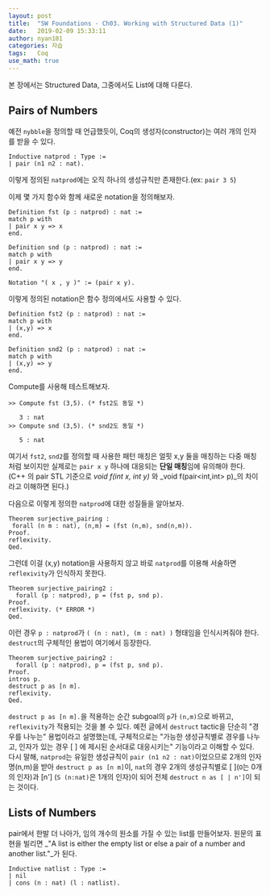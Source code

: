 ```yaml
---
layout: post
title:  "SW Foundations - Ch03. Working with Structured Data (1)"
date:   2019-02-09 15:33:11
author: nyan101
categories: 자습
tags:	Coq
use_math: true
---
```




본 장에서는 Structured Data, 그중에서도 List에 대해 다룬다.

## Pairs of Numbers
예전 `nybble`을 정의할 때 언급했듯이, Coq의 생성자(constructor)는 여러 개의 인자를 받을 수 있다.

```Coq
Inductive natprod : Type :=
| pair (n1 n2 : nat).
```

이렇게 정의된 `natprod`에는 오직 하나의 생성규칙만 존재한다.(ex: `pair 3 5`)

이제 몇 가지 함수와 함께 새로운 notation을 정의해보자.

```Coq
Definition fst (p : natprod) : nat :=
match p with
| pair x y => x
end.

Definition snd (p : natprod) : nat :=
match p with
| pair x y => y
end.

Notation "( x , y )" := (pair x y).
```

이렇게 정의된 notation은 함수 정의에서도 사용할 수 있다.

```Coq
Definition fst2 (p : natprod) : nat :=
match p with
| (x,y) => x
end.

Definition snd2 (p : natprod) : nat :=
match p with
| (x,y) => y
end.
```

Compute를 사용해 테스트해보자.

```Coq
>> Compute fst (3,5). (* fst2도 동일 *)

   3 : nat
>> Compute snd (3,5). (* snd2도 동일 *)

   5 : nat
```

여기서 `fst2`, `snd2`를 정의할 때 사용한 패턴 매칭은 얼핏 x,y 둘을 매칭하는 다중 매칭처럼 보이지만 실제로는 `pair x y` 하나에 대응되는 **단일 매칭**임에 유의해야 한다. (C++ 의 pair STL 기준으로 _void f(int x, int y)_ 와 _void f(pair<int,int> p)_의 차이라고 이해하면 된다.)



다음으로 이렇게 정의한 `natprod`에 대한 성질들을 알아보자.

```Coq
Theorem surjective_pairing :
 forall (n m : nat), (n,m) = (fst (n,m), snd(n,m)).
Proof.
reflexivity.
Qed.
```

그런데 이걸 (x,y) notation을 사용하지 않고 바로 `natprod`를 이용해 서술하면 `reflexivity`가 인식하지 못한다.

```Coq
Theorem surjective_pairing2 :
  forall (p : natprod), p = (fst p, snd p).
Proof.
reflexivity. (* ERROR *)
Qed.
```

이런 경우 `p : natprod`가 `( (n : nat), (m : nat) )` 형태임을 인식시켜줘야 한다. `destruct`의 구체적인 용법이 여기에서 등장한다.

```Coq
Theorem surjective_pairing2 :
  forall (p : natprod), p = (fst p, snd p).
Proof.
intros p.
destruct p as [n m].
reflexivity.
Qed.
```

`destruct p as [n m].`을 적용하는 순간 subgoal의 `p`가 `(n,m)`으로 바뀌고, `reflexivity`가 적용되는 것을 볼 수 있다. 예전 글에서 `destruct` tactic을 단순히 "경우를 나누는" 용법이라고 설명했는데, 구체적으로는 "가능한 생성규칙별로 경우를 나누고, 인자가 있는 경우 \[ \] 에 제시된 순서대로 대응시키는" 기능이라고 이해할 수 있다. 다시 말해, `natprod`는 유일한 생성규칙이 `pair (n1 n2 : nat)`이었으므로 2개의 인자명(n,m)을 받아 `destruct p as [n m]`이, `nat`의 경우 2개의 생성규칙별로 \[ \](`O`는 0개의 인자)과 \[n'\] (`S (n:nat)`은 1개의 인자)이 되어 전체 `destruct n as [ | n']`이 되는 것이다.



## Lists of Numbers

pair에서 한발 더 나아가, 임의 개수의 원소를 가질 수 있는 list를 만들어보자. 원문의 표현을 빌리면 _"A list is either the empty list or else a pair of a number and another list."_가 된다.

```Coq
Inductive natlist : Type :=
| nil
| cons (n : nat) (l : natlist).
```

